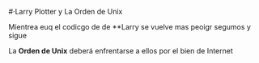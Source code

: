 
#·Larry Plotter y La Orden de Unix

Mientrea euq el codicgo de de **Larry se vuelve mas peoigr
segumos y sigue

La **Orden de Unix** deberá enfrentarse a ellos por el bien de Internet

